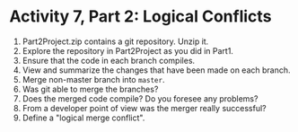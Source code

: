 # Activity 7, Part 2: Logical Conflicts

1. Part2Project.zip contains a git repository. Unzip it.
2. Explore the repository in Part2Project as you did in Part1.
3. Ensure that the code in each branch compiles.
4. View and summarize the changes that have been made on each branch.
5. Merge non-master branch into `master`.
6. Was git able to merge the branches?
7. Does the merged code compile? Do you foresee any problems?
8. From a developer point of view was the merger really successful?
9. Define a "logical merge conflict".
